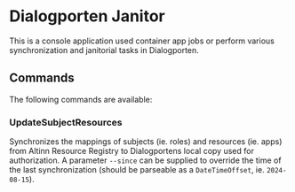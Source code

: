 # Dialogporten Janitor

This is a console application used container app jobs or perform various synchronization and janitorial tasks in Dialogporten.

## Commands

The following commands are available:

### UpdateSubjectResources

Synchronizes the mappings of subjects (ie. roles) and resources (ie. apps) from Altinn Resource Registry to Dialogportens local copy used for authorization. A parameter `--since` can be supplied to override the time of the last synchronization (should be parseable as a `DateTimeOffset`, ie. `2024-08-15`).
